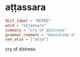 # aṭṭassara

``` toml
dict_label = "NCPED"
word = "aṭṭassara"
summary = "cry of distress"
grammar_comment = "masculine a"
see_also = ["aṭṭa"]
```

cry of distress

